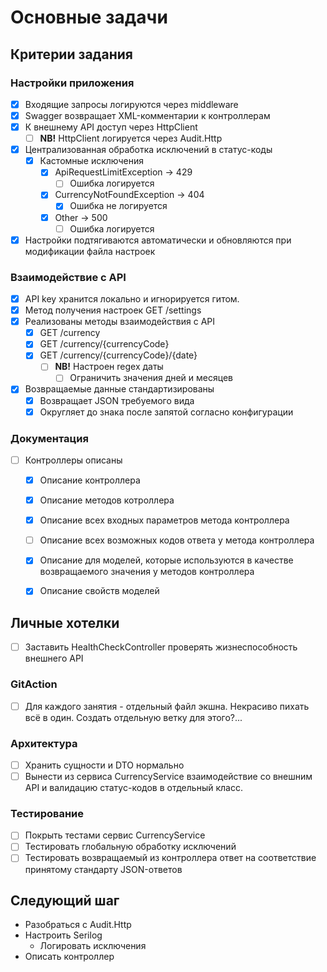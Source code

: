 ﻿# Основные задачи

## Критерии задания
### Настройки приложения
- [x] Входящие запросы логируются через middleware
- [x] Swagger возвращает XML-комментарии к контроллерам
- [x] К внешнему API доступ через HttpClient
  - [ ] **NB!** HttpClient логируется через Audit.Http
- [x] Централизованная обработка исключений в статус-коды
  - [x] Кастомные исключения
    - [x] ApiRequestLimitException -> 429
      - [ ] Ошибка логируется
    - [x] CurrencyNotFoundException -> 404
      - [x] Ошибка не логируется
    - [x] Other -> 500
      - [ ] Ошибка логируется
- [x] Настройки подтягиваются автоматически и обновляются при модификации файла настроек

### Взаимодействие с API
- [x] API key хранится локально и игнорируется гитом.
- [x] Метод получения настроек GET /settings
- [x] Реализованы методы взаимодействия с API
  - [x] GET /currency
  - [x] GET /currency/{currencyCode}
  - [x] GET /currency/{currencyCode}/{date}
    - [ ] **NB!** Настроен regex даты
      - [ ] Ограничить значения дней и месяцев
- [x] Возвращаемые данные стандартизированы
  - [x] Возвращает JSON требуемого вида
  - [x] Округляет до знака после запятой согласно конфигурации

### Документация
- [ ] Контроллеры описаны
  - [x] Описание контроллера
  - [x] Описание методов котроллера
  - [x] Описание всех входных параметров метода контроллера
  - [ ] Описание всех возможных кодов ответа у метода контроллера
  - [x] Описание для моделей, которые используются в качестве возвращаемого значения у методов контроллера
  - [x] Описание свойств моделей


## Личные хотелки
- [ ] Заставить HealthCheckController проверять жизнеспособность внешнего API

### GitAction
- [ ] Для каждого занятия - отдельный файл экшна. Некрасиво пихать всё в один. Создать отдельную ветку для этого?...

### Архитектура
- [ ] Хранить сущности и DTO нормально
- [ ] Вынести из сервиса CurrencyService взаимодействие со внешним API и валидацию статус-кодов в отдельный класс.
### Тестирование
- [ ] Покрыть тестами сервис CurrencyService
- [ ] Тестировать глобальную обработку исключений
- [ ] Тестировать возвращаемый из контроллера ответ на соответствие принятому стандарту JSON-ответов

## Следующий шаг
- Разобраться с Audit.Http
- Настроить Serilog
  - Логировать исключения
- Описать контроллер